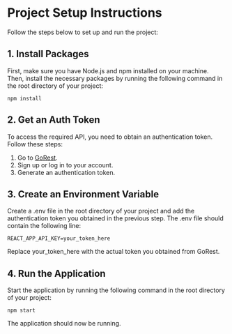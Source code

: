 # Project Setup Instructions

Follow the steps below to set up and run the project:

## 1. Install Packages

First, make sure you have Node.js and npm installed on your machine. Then, install the necessary packages by running the following command in the root directory of your project:
```
npm install
```

## 2. Get an Auth Token
To access the required API, you need to obtain an authentication token. Follow these steps:

1. Go to [GoRest](https://gorest.co.in/).
2. Sign up or log in to your account.
3. Generate an authentication token.

## 3. Create an Environment Variable
Create a .env file in the root directory of your project and add the authentication token you obtained in the previous step. The .env file should contain the following line:
```
REACT_APP_API_KEY=your_token_here
```

Replace your_token_here with the actual token you obtained from GoRest.

## 4. Run the Application
Start the application by running the following command in the root directory of your project:
```
npm start
```

The application should now be running.